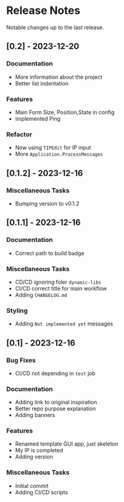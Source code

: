 # Release Notes

Notable changes up to the last release.

<!-- generated by git-cliff -->

## [0.2] - 2023-12-20

### Documentation

- More information about the project
- Better list indentation

### Features

- Main Form Size, Position,State in config
- Implemented Ping

### Refactor

- Now using `TIPEdit` for IP input
- More `Application.ProcessMessages`

## [0.1.2] - 2023-12-16

### Miscellaneous Tasks

- Bumping version to v0.1.2

## [0.1.1] - 2023-12-16

### Documentation

- Correct path to build badge

### Miscellaneous Tasks

- CD/CD ignoring foler `dynamic-libs`
- CI/CD correct title for main workflow
- Adding `CHANGELOG.md`

### Styling

- Adding `Not implemented yet` messages

## [0.1] - 2023-12-16

### Bug Fixes

- CI/CD not depending in `test` job

### Documentation

- Adding link to original inspiration
- Better repo purpose explanation
- Adding banners

### Features

- Renamed template GUI app, just skeleton
- My IP is completed
- Adding version

### Miscellaneous Tasks

- Initial commit
- Adding CI/CD scripts

